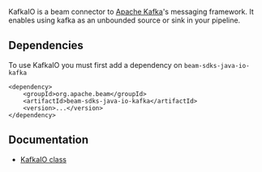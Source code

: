 KafkaIO is a beam connector to [Apache Kafka](http://kafka.apache.org/)'s messaging framework. It enables using kafka as an unbounded source or sink in your pipeline.

## Dependencies

To use KafkaIO you must first add a dependency on `beam-sdks-java-io-kafka`

```maven
<dependency>
    <groupId>org.apache.beam</groupId>
    <artifactId>beam-sdks-java-io-kafka</artifactId>
    <version>...</version>
</dependency>
```

## Documentation

- [KafkaIO class](https://github.com/apache/beam/blob/master/sdks/java/io/kafka/src/main/java/org/apache/beam/sdk/io/kafka/KafkaIO.java)
